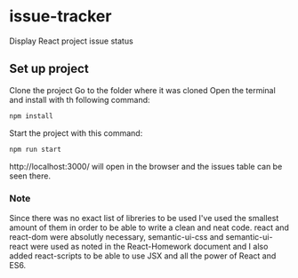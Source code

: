 # issue-tracker
Display React project issue status

## Set up project

Clone the project
Go to the folder where it was cloned
Open the terminal and install with th following command:
```sh
npm install
```

Start the project with this command:
```sh
npm run start
```

http://localhost:3000/ will open in the browser and the issues table can be seen there. 



### Note
Since there was no exact list of libreries to be used I've used the smallest amount of them in order to be able to write a clean and neat code. react and react-dom were absolutly necessary, semantic-ui-css and semantic-ui-react were used as noted in the React-Homework document and I also added react-scripts to be able to use JSX and all the power of React and ES6. 
